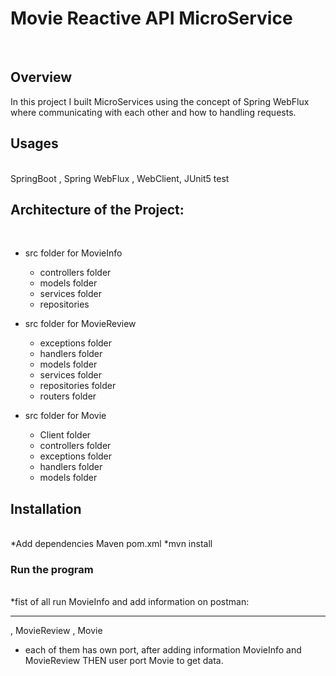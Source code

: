 # Movie Reactive API MicroService
<br>

## Overview
 In this project I built MicroServices using the concept of Spring WebFlux where communicating with each other and how to handling requests.
 <br>
 
## Usages
<br> 
SpringBoot , Spring WebFlux , WebClient, JUnit5 test

## Architecture of the Project:
<br>

  - src folder for MovieInfo
    - controllers folder
    - models folder
    - services folder
    - repositories
    
  - src folder for MovieReview
    - exceptions folder
    - handlers folder
    - models folder
    - services folder
    - repositories folder
    - routers folder
    
  - src folder for Movie
    - Client folder
    - controllers folder
    - exceptions folder
    - handlers folder   
    - models folder

## Installation
<br>
  *Add dependencies Maven pom.xml
  *mvn install
  
### Run the program
<br>
 *fist of all run MovieInfo and add information on postman:
 
 
 
 
 ---
  
 , MovieReview , Movie
 * each of them has own port, after adding information  MovieInfo and MovieReview THEN user port Movie to get data.
 
 

 
